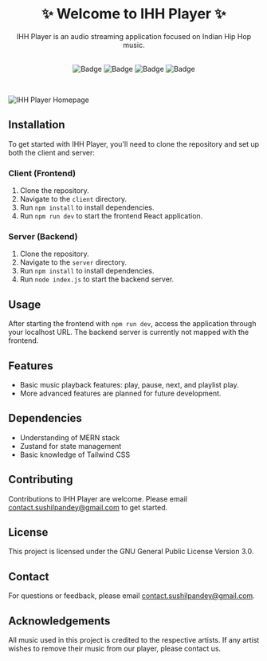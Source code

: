 <div align="center"><h1> ✨ Welcome to IHH Player ✨</h1></div>
<div align="center">IHH Player is an audio streaming application focused on Indian Hip Hop music.</div><br/>

<div align="center">

![Badge](https://img.shields.io/badge/Tech_Stack-MERN-yellow) ![Badge](https://img.shields.io/badge/Version-1.2-green) ![Badge](https://img.shields.io/badge/Type-OpenSource-orange) ![Badge](https://img.shields.io/badge/For-Students-red) 

</div>

<br />

![IHH Player Homepage](https://res.cloudinary.com/djug8zfu7/image/upload/f_auto,q_auto/gtncuy7tvlk0dewmn5ol)

## Installation

To get started with IHH Player, you'll need to clone the repository and set up both the client and server:

### Client (Frontend)

1. Clone the repository.
2. Navigate to the `client` directory.
3. Run `npm install` to install dependencies.
4. Run `npm run dev` to start the frontend React application.

### Server (Backend)

1. Clone the repository.
2. Navigate to the `server` directory.
3. Run `npm install` to install dependencies.
4. Run `node index.js` to start the backend server.

## Usage

After starting the frontend with `npm run dev`, access the application through your localhost URL. The backend server is currently not mapped with the frontend.

## Features

- Basic music playback features: play, pause, next, and playlist play.
- More advanced features are planned for future development.

## Dependencies

- Understanding of MERN stack
- Zustand for state management
- Basic knowledge of Tailwind CSS

## Contributing

Contributions to IHH Player are welcome. Please email contact.sushilpandey@gmail.com to get started.

## License

This project is licensed under the GNU General Public License Version 3.0.

## Contact

For questions or feedback, please email contact.sushilpandey@gmail.com.

## Acknowledgements

All music used in this project is credited to the respective artists. If any artist wishes to remove their music from our player, please contact us.
